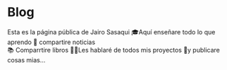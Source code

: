 # Blog
Esta es la página pública de Jairo Sasaqui
🎓Aquí enseñare todo lo que aprendo
📰 compartire noticias  
📚 Comparrtire libros
👨‍💻Les hablaré de todos mis proyectos
📝y publicare cosas mias...
